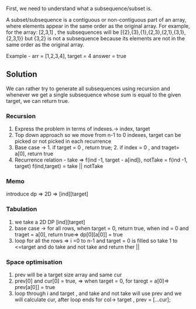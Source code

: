 First, we need to understand what a subsequence/subset is.

A subset/subsequence is a contiguous or non-contiguous part of an array, where elements appear in the same order as the original array.
For example, for the array: [2,3,1] , the subsequences will be [{2},{3},{1},{2,3},{2,1},{3,1},{2,3,1}} but {3,2} is not a subsequence because its elements are not in the same order as the original array.

Example -
arr = [1,2,3,4], target = 4
answer = true


## Solution 
 We can rather try to generate all subsequences using recursion and whenever we get a single subsequence whose sum is equal to the given target, we can return true.

### Recursion
1. Express the problem in terms of indexes.-> index, target
2. Top down approach so we move from n-1 to 0 indexes, target can be picked or not picked in each recurrence
3. Base case -> 1. if target = 0 , return true;
                2. if index = 0 , and traget= a[0], return true
4. Recurrence relation - take => f(ind -1, target - a[ind]), notTake = f(ind -1, target)
   f(ind,target) = take || notTake

### Memo
introduce dp => 2D => [ind][target]

### Tabulation
1. we take a 2D DP [ind][target]
2. base case -> for all rows, when target = 0, return true, when ind = 0 and traget = a[0], return true=> dp[0][a[0]] = true
3. loop for all the rows => i =0 to  n-1 and target = 0 is filled so take 1 to  <=target and do take and not take and return ther ||

### Space optimisation
1. prev will be a target size array and same cur 
2. prev[0] and cur[0] = true, => when target = 0, for taregt = a[0]=> prev[a[0]] = true
3. loop through i and target , and take and not take will use prev and we will calculate cur,
   after loop ends for col-> target , prev = [...cur];